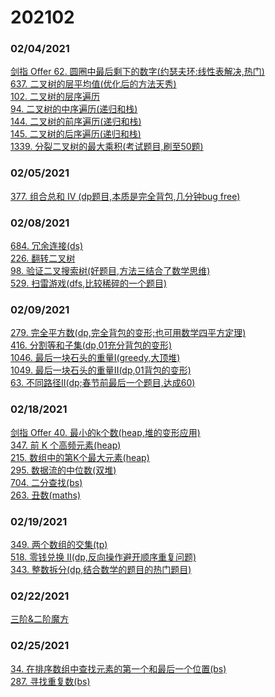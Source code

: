 # 202102

### 02/04/2021
[剑指 Offer 62. 圆圈中最后剩下的数字(约瑟夫环:线性表解决,热门)](../../java/org/rongjoker/list/LastRemainingNumber.java)<br>
[637. 二叉树的层平均值(优化后的方法天秀)](../../java/org/rongjoker/binarytree/AverageOfLevels637.java)<br>
[102. 二叉树的层序遍历](../../java/org/rongjoker/binarytree/LevelOrder102.java)<br>
[94. 二叉树的中序遍历(递归和栈)](../../java/org/rongjoker/binarytree/InorderTraversal94.java)<br>
[144. 二叉树的前序遍历(递归和栈)](../../java/org/rongjoker/binarytree/PreorderTraversal144.java)<br>
[145. 二叉树的后序遍历(递归和栈)](../../java/org/rongjoker/binarytree/PostorderTraversal145.java)<br>
[1339. 分裂二叉树的最大乘积(考试题目,刷至50题)](../../java/org/rongjoker/binarytree/MaximumProductOfSplittedBinaryTree1339.java)<br>


### 02/05/2021
[377. 组合总和 Ⅳ (dp题目,本质是完全背包,几分钟bug free)](../../java/org/rongjoker/dp/distinct/CombinationSum4_377.java)<br>


### 02/08/2021
[684. 冗余连接(ds)](../../java/org/rongjoker/ds/RedundantConnection684.java)<br>
[226. 翻转二叉树](../../java/org/rongjoker/binarytree/InvertBinaryTree226.java)<br>
[98. 验证二叉搜索树(好题目,方法三结合了数学思维)](../../java/org/rongjoker/binarytree/ValidateBinarySearchTree98.java)<br>
[529. 扫雷游戏(dfs,比较稀碎的一个题目)](../../java/org/rongjoker/ds/Minesweeper.java)<br>



### 02/09/2021
[279. 完全平方数(dp,完全背包的变形;也可用数学四平方定理)](../../java/org/rongjoker/dp/target/PerfectSquares279.java)<br>
[416. 分割等和子集(dp,01充分背包的变形)](../../java/org/rongjoker/dp/distinct/PartitionEqualSubsetSum416.java)<br>
[1046. 最后一块石头的重量I(greedy,大顶堆)](../../java/org/rongjoker/greedy/LastStoneWeight1046.java)<br>
[1049. 最后一块石头的重量II(dp,01背包的变形)](../../java/org/rongjoker/dp/target/LastStoneWeight1049.java)<br>
[63. 不同路径II(dp;春节前最后一个题目,达成60)](../../java/org/rongjoker/dp/distinct/UniquePaths63.java)<br>



### 02/18/2021
[剑指 Offer 40. 最小的k个数(heap,堆的变形应用)](../../java/org/rongjoker/stack/LeastNumbers40.java)<br>
[347. 前 K 个高频元素(heap)](../../java/org/rongjoker/stack/TopKFrequent347.java)<br>
[215. 数组中的第K个最大元素(heap)](../../java/org/rongjoker/stack/FindKthLargest215.java)<br>
[295. 数据流的中位数(双堆)](../../java/org/rongjoker/stack/MedianFinder295.java)<br>
[704. 二分查找(bs)](../../java/org/rongjoker/binarysearch/BinarySearch704.java)<br>
[263. 丑数(maths)](../../java/org/rongjoker/maths/UglyNumber263.java)<br>


### 02/19/2021
[349. 两个数组的交集(tp)](../../java/org/rongjoker/sw/IntersectionOfTwoArrays349.java)<br>
[518. 零钱兑换 II(dp,反向操作避开顺序重复问题)](../../java/org/rongjoker/dp/coin/CoinChange518.java)<br>
[343. 整数拆分(dp,结合数学的题目的热门题目)](../../java/org/rongjoker/dp/target/IntegerBreak343.java)<br>

### 02/22/2021
[三阶&二阶魔方](../../java/org/rongjoker/cube/aaa.cube.info.md)<br>


### 02/25/2021
[34. 在排序数组中查找元素的第一个和最后一个位置(bs)](../../java/org/rongjoker/binarysearch/SearchRange34.java)<br>
[287. 寻找重复数(bs)](../../java/org/rongjoker/binarysearch/FindDuplicate287.java)<br>

